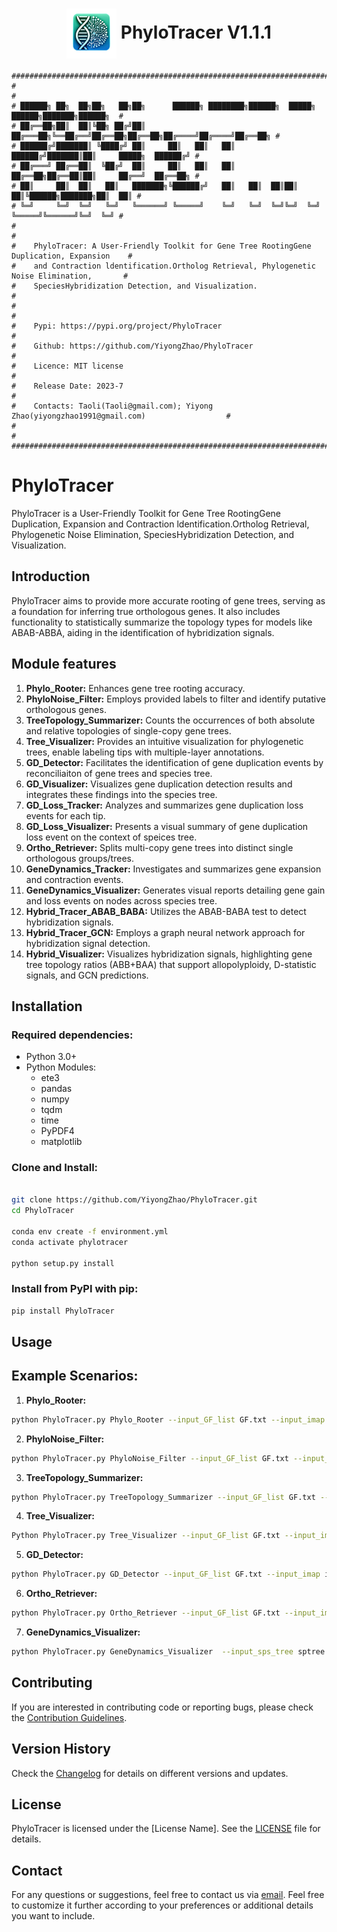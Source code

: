 
<div align="center">
  
# <img src="logo/PhyloTracer_logo.png" width="80" height="80" align="center"> PhyloTracer V1.1.1 </div> 

```
###############################################################################################
#                                                                                             #
# ██████╗ ██╗  ██╗██╗   ██╗██╗      ██████╗ ████████╗██████╗  █████╗  ██████╗███████╗██████╗  #
# ██╔══██╗██║  ██║╚██╗ ██╔╝██║     ██╔═══██╗╚══██╔══╝██╔══██╗██╔══██╗██╔════╝██╔════╝██╔══██╗ #
# ██████╔╝███████║ ╚████╔╝ ██║     ██║   ██║   ██║   ██████╔╝███████║██║     █████╗  ██████╔╝ #
# ██╔═══╝ ██╔══██║  ╚██╔╝  ██║     ██║   ██║   ██║   ██╔══██╗██╔══██║██║     ██╔══╝  ██╔══██╗ #
# ██║     ██║  ██║   ██║   ███████╗╚██████╔╝   ██║   ██║  ██║██║  ██║╚██████╗███████╗██║  ██║ #
# ╚═╝     ╚═╝  ╚═╝   ╚═╝   ╚══════╝ ╚═════╝    ╚═╝   ╚═╝  ╚═╝╚═╝  ╚═╝ ╚═════╝╚══════╝╚═╝  ╚═╝ #                            
#                                                                                             #
#    PhyloTracer: A User-Friendly Toolkit for Gene Tree RootingGene Duplication, Expansion    #
#    and Contraction ldentification.Ortholog Retrieval, Phylogenetic Noise Elimination,       #
#    SpeciesHybridization Detection, and Visualization.                                       #
#                                                                                             #
#    Pypi: https://pypi.org/project/PhyloTracer                                               #
#    Github: https://github.com/YiyongZhao/PhyloTracer                                        #
#    Licence: MIT license                                                                     #
#    Release Date: 2023-7                                                                     #
#    Contacts: Taoli(Taoli@gmail.com); Yiyong Zhao(yiyongzhao1991@gmail.com)                  #
#                                                                                             #
###############################################################################################
```

# PhyloTracer

PhyloTracer is a User-Friendly Toolkit for Gene Tree RootingGene Duplication, Expansion and Contraction ldentification.Ortholog Retrieval, Phylogenetic Noise Elimination, SpeciesHybridization Detection, and Visualization.

## Introduction

PhyloTracer aims to provide more accurate rooting of gene trees, serving as a foundation for inferring true orthologous genes. It also includes functionality to statistically summarize the topology types for models like ABAB-ABBA, aiding in the identification of hybridization signals.


## Module features
1. **Phylo_Rooter:** Enhances gene tree rooting accuracy.
2. **PhyloNoise_Filter:** Employs provided labels to filter and identify putative orthologous genes.
3. **TreeTopology_Summarizer:** Counts the occurrences of both absolute and relative topologies of single-copy gene trees.
4. **Tree_Visualizer:** Provides an intuitive visualization for phylogenetic trees, enable labeling tips with multiple-layer annotations.
5. **GD_Detector:**  Facilitates the identification of gene duplication events by reconciliaiton of gene trees and species tree.
6. **GD_Visualizer:** Visualizes gene duplication detection results and integrates these findings into the species tree.
7. **GD_Loss_Tracker:** Analyzes and summarizes gene duplication loss events for each tip.
8. **GD_Loss_Visualizer:** Presents a visual summary of gene duplication loss event on the context of speices tree.
9. **Ortho_Retriever:** Splits multi-copy gene trees into distinct single orthologous groups/trees.
10. **GeneDynamics_Tracker:** Investigates and summarizes gene expansion and contraction events.
11. **GeneDynamics_Visualizer:** Generates visual reports detailing gene gain and loss events on nodes across species tree.
12. **Hybrid_Tracer_ABAB_BABA:** Utilizes the ABAB-BABA test to detect hybridization signals.
13. **Hybrid_Tracer_GCN:** Employs a graph neural network approach for hybridization signal detection.
14. **Hybrid_Visualizer:** Visualizes hybridization signals, highlighting gene tree topology ratios (ABB+BAA) that support allopolyploidy, D-statistic signals, and GCN predictions.


## Installation

### Required dependencies:

* Python 3.0+
* Python Modules:
  * ete3
  * pandas
  * numpy
  * tqdm
  * time
  * PyPDF4
  * matplotlib

### Clone and Install:

```bash

git clone https://github.com/YiyongZhao/PhyloTracer.git  
cd PhyloTracer

conda env create -f environment.yml
conda activate phylotracer

python setup.py install
```

### Install from PyPI with pip:

```bash
pip install PhyloTracer
```

## Usage

## Example Scenarios:

1. **Phylo_Rooter:**

```bash
python PhyloTracer.py Phylo_Rooter --input_GF_list GF.txt --input_imap imap.txt --input_sps_tree 30sptree.nwk --input_gene_length length.txt
```

2. **PhyloNoise_Filter:**

```bash
python PhyloTracer.py PhyloNoise_Filter --input_GF_list GF.txt --input_taxa taxa
```
    
3. **TreeTopology_Summarizer:**

```bash
python PhyloTracer.py TreeTopology_Summarizer --input_GF_list GF.txt --input_imap imap.txt
```

4. **Tree_Visualizer:**

```bash
Python PhyloTracer.py Tree_Visualizer --input_GF_list GF.txt --input_imap imap.txt --gene_categories genus order --keep_branch 1 --tree_style r
```

5. **GD_Detector:**

```bash
python PhyloTracer.py GD_Detector --input_GF_list GF.txt --input_imap imap.txt --input_sps_tree 30sptree.nwk --support 50 --dup_species_radio 0.5 --dup_species_num 2
```

6. **Ortho_Retriever:**

```bash
python PhyloTracer.py Ortho_Retriever --input_GF_list GF.txt --input_imap imap.txt --input_sps_tree 30sptree.nwk --input_gene_length length.txt
```

7. **GeneDynamics_Visualizer:**

```bash
python PhyloTracer.py GeneDynamics_Visualizer  --input_sps_tree sptree.nwk --input_summary_tree summary_tree
```
    

## Contributing

If you are interested in contributing code or reporting bugs, please check the [Contribution Guidelines](CONTRIBUTING.md).

## Version History

Check the [Changelog](CHANGELOG.md) for details on different versions and updates.

## License

PhyloTracer is licensed under the [License Name]. See the [LICENSE](LICENSE) file for details.

## Contact

For any questions or suggestions, feel free to contact us via [email](mailto:your.email@example.com).
Feel free to customize it further according to your preferences or additional details you want to include.


